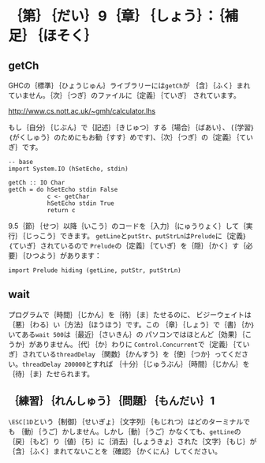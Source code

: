 ｛第｝｛だい｝9｛章｝｛しょう｝：｛補足｝｛ほそく｝
===================================================

getCh
-----

GHCの｛標準｝｛ひょうじゅん｝ライブラリーには`getCh`が
｛含｝｛ふく｝まれていません。｛次｝｛つぎ｝のファイルに｛定義｝｛ていぎ｝
されています。

http://www.cs.nott.ac.uk/~gmh/calculator.lhs

もし｛自分｝｛じぶん｝で｛記述｝｛きじゅつ｝する｛場合｝｛ばあい｝、
(｛学習｝｛がくしゅう｝のためにもお勧｛すす｝めです)、｛次｝｛つぎ｝の｛定義｝｛ていぎ｝です。

    -- base
    import System.IO (hSetEcho, stdin)

    getCh :: IO Char
    getCh = do hSetEcho stdin False
               c <- getChar
               hSetEcho stdin True
               return c

9.5｛節｝｛せつ｝以降｛いこう｝のコードを｛入力｝｛にゅうりょく｝して｛実行｝｛じっこう｝できます。
`getLine`と`putStr`、`putStrLn`は`Prelude`に｛定義｝｛ていぎ｝されているので
`Prelude`の｛定義｝｛ていぎ｝を｛隠｝｛かく｝す｛必要｝｛ひつよう｝があります：

    import Prelude hiding (getLine, putStr, putStrLn)

wait
----

プログラムで｛時間｝｛じかん｝を｛待｝｛ま｝たせるのに、
ビジーウェイトは｛悪｝｛わる｝い｛方法｝｛ほうほう｝です。この
｛章｝｛しょう｝で｛書｝｛か｝いてある`wait 500`は｛最近｝｛さいきん｝の
パソコンではほとんど｛効果｝｛こうか｝がありません。｛代｝｛か｝わりに
`Control.Concurrent`で｛定義｝｛ていぎ｝されている`threadDelay`
｛関数｝｛かんすう｝を｛使｝｛つか｝ってください。`threadDelay 200000`とすれば
｛十分｝｛じゅうぶん｝｛時間｝｛じかん｝を｛待｝｛ま｝たせられます。

｛練習｝｛れんしゅう｝｛問題｝｛もんだい｝1
-------------------------------------------

`\ESC[1D`という｛制御｝｛せいぎょ｝｛文字列｝｛もじれつ｝はどのターミナルでも
｛動｝｛うご｝かしません。しかし｛動｝｛うご｝かなくても、`getLine`の
｛戻｝｛もど｝り｛値｝｛ち｝に｛消去｝｛しょうきょ｝された｛文字｝｛もじ｝が
｛含｝｛ふく｝まれてないことを｛確認｝｛かくにん｝してください。
